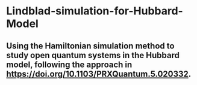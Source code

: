 # Lindblad-simulation-for-Hubbard-Model

## Using the Hamiltonian simulation method to study open quantum systems in the Hubbard model, following the approach in https://doi.org/10.1103/PRXQuantum.5.020332.
